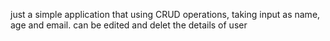 just a simple application that using CRUD operations, taking input as name, age and email. can be edited and delet the details of user
